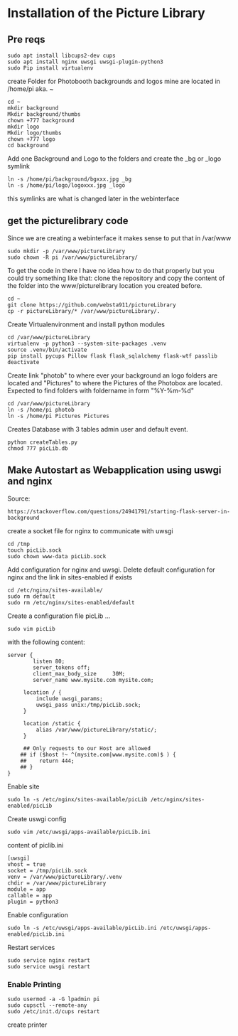 
# Installation of the Picture Library

## Pre reqs

```
sudo apt install libcups2-dev cups
sudo apt install nginx uwsgi uwsgi-plugin-python3
sudo Pip install virtualenv
```

create Folder for Photobooth backgrounds and logos mine are located in /home/pi aka. ~ 
```
cd ~
mkdir background
Mkdir background/thumbs
chown +777 background
mkdir logo
Mkdir logo/thumbs
chown +777 logo
cd background 
```

Add one Background and Logo to the folders and create the _bg or _logo symlink  
```
ln -s /home/pi/background/bgxxx.jpg _bg
ln -s /home/pi/logo/logoxxx.jpg _logo
```
this symlinks are what is changed later in the webinterface

## get the picturelibrary code


Since we are creating a webinterface it makes sense to put that in /var/www 

```
sudo mkdir -p /var/www/pictureLibrary
sudo chown -R pi /var/www/pictureLibrary/

```

To get the code in there I have no idea how to do that properly but you could try something like that:
clone the repository and copy the content of the folder into the www/picturelibrary location you created before.

```
cd ~ 
git clone https://github.com/websta911/pictureLibrary
cp -r pictureLibrary/* /var/www/pictureLibrary/.
```

Create Virtualenvironment and install python modules

```
cd /var/www/pictureLibrary
virtualenv -p python3 --system-site-packages .venv
source .venv/bin/activate
pip install pycups Pillow flask flask_sqlalchemy flask-wtf passlib
deactivate
```

Create link "photob" to where ever your background an logo folders are located and "Pictures" to where the Pictures of the Photobox are located. Expected to find folders with foldername in form "%Y-%m-%d"
```
cd /var/www/pictureLibrary
ln -s /home/pi photob
ln -s /home/pi Pictures Pictures
```

Creates Database with 3 tables admin user and default event.
```
python createTables.py
chmod 777 picLib.db
```


## Make Autostart as Webapplication using uswgi and nginx

Source:
```
https://stackoverflow.com/questions/24941791/starting-flask-server-in-background
```
create a socket file for nginx to communicate with uwsgi
```
cd /tmp
touch picLib.sock
sudo chown www-data picLib.sock
```
Add configuration for nginx and uwsgi.
Delete default configuration for nginx and the link in sites-enabled if exists
```
cd /etc/nginx/sites-available/
sudo rm default
sudo rm /etc/nginx/sites-enabled/default
```
Create a configuration file picLib ... 
```
sudo vim picLib
```

with the following content:

```
server {
        listen 80;
        server_tokens off;
        client_max_body_size     30M;
        server_name www.mysite.com mysite.com;

     location / {
         include uwsgi_params;
         uwsgi_pass unix:/tmp/picLib.sock;
     }

     location /static {
         alias /var/www/pictureLibrary/static/;
     }

     ## Only requests to our Host are allowed
    ## if ($host !~ ^(mysite.com|www.mysite.com)$ ) {
    ##    return 444;
    ## }
}
```

Enable site
```
sudo ln -s /etc/nginx/sites-available/picLib /etc/nginx/sites-enabled/picLib
```
Create uswgi config
```
sudo vim /etc/uwsgi/apps-available/picLib.ini
```
content of piclib.ini
```
[uwsgi]
vhost = true
socket = /tmp/picLib.sock
venv = /var/www/pictureLibrary/.venv
chdir = /var/www/pictureLibrary
module = app
callable = app
plugin = python3
```
Enable configuration
```
sudo ln -s /etc/uwsgi/apps-available/picLib.ini /etc/uwsgi/apps-enabled/picLib.ini
```

Restart services
```
sudo service nginx restart
sudo service uwsgi restart
```

### Enable Printing 
```
sudo usermod -a -G lpadmin pi
sudo cupsctl --remote-any
sudo /etc/init.d/cups restart
```
create printer
